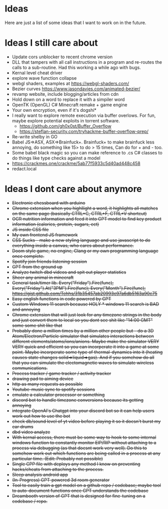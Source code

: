 # Ideas 

Here are just a list of some ideas that I want to work on in the future. 

# Ideas I still care about 

* Update cors unblocker to recent chrome version
* DLL that tampers with all call instructions in a program and re-routes the calls to a sub-routine. Had this working a while ago with bugs.
* Kernal level cheat driver 
* explore wave function collapse
* webgl shaders, examples at https://webgl-shaders.com/
* Bezier curves https://www.jasondavies.com/animated-bezier/
* revamp website, include blogging/articles from cdn
* Hold down on a word to replace it with a simpiler word
* OpenTK (OpenGL) C# Minecraft remake + game engine 
* Your own encryption, even if it's dogshi*
* I really want to explore remote execution via buffer overlows. For fun, maybe explore potential exploits in torrent software.
  * https://github.com/gh0x0st/Buffer_Overflow
  * https://steflan-security.com/tryhackme-buffer-overflow-prep/
* Re-write shelby in GO
* Babel JS=>ASX, ASX=>Brainfuck+. Brainfuck+ to make brainfuck less annoying, do something like 15> to do > 15 times, Can do for + and - too.
* Some babel black magic so you can make reference to .cs C# classes to do things like type checks against a model
* https://crackmes.one/crackme/5ab77f5933c5d40ad448c458
* redact.local

# Ideas I dont care about anymore 
* ~~Electronic chessboard with arduino~~
* ~~Chrome extension when you highllight a word, it highlights all matches on the same page (basically CTRL+C, CTRL+F, CTRL+V shortcut)~~
* ~~OCR nutrition information and feed it into GPT model to find key product information (calories, protein, sugars, ect)~~
* ~~JS inside CSS file~~
* ~~My own frontend JS framework~~
* ~~CSS Sucks - make a new styling language and use javascript to do everything inside a canvas, who cares about performance.~~
* ~~Doom style game, no engine, Clang or my own programming language once complete.~~
* ~~Spotify join friends listening session~~
* ~~GPT from the ground up~~
* ~~Analyze twitch dbd videos and spit out player statistics~~
* ~~Sheer any animal in minecraft~~
* ~~General task/timer lib. Every("Friday").Fire(func); Every("Friday").At("3PM").Fire(func); Every("Month").Fire(func); https://gist.github.com/Tehhs/31b35457ab20993e97a6db5163a90c75~~
* ~~Easy english functions in code powered by GPT~~
* ~~Custom WIndows 11 search because HOLY * windows 11 search is BAD and annoying~~
* ~~Chrome extension that will just look for any timezone strings in the body and just convert them to local so you dont see shit like "14:00 GMT" some some shit like that~~
* ~~Probably done a million times by a million other people but - do a 3D Atom/Electron/Particle simulator that simulates interactions between different elements/atoms/ions/anions. Maybe make the simulator VERY VERY quick and efficient so you can incorperate it into a game at some point. Maybe incorperate some type of thermal-dynamics into it (heating causes state changes solid=>liquid=>gas). And if you somehow do all that you can simulate the electomagnetic waves to simulate wireless communications.~~
* ~~Process tracker / game tracker / activity tracker~~
* ~~drawing pad to aiming device~~
* ~~http as many requests as possible~~
* ~~Youtube-music sync to spotify sessions~~
* ~~emulate a calculator processor or something~~
* ~~discord bot to handle timezone conversions because its getting annoying~~
* ~~integrate OpenAI's Chatgpt into your discord bot so it can help users work out how to use the bot~~
* ~~check db/sound level of yt video before playing it so it doesn't burst my ear drums~~
* ~~dbd video analyze~~
* ~~With kernal access, there must be some way to hook to some internal windows function to constantly monitor EIP/RIP without attaching to a process via debugging (as that doesnt work very well). Do this to somehow work out which functions are being called in a process at any particular time. (Edit: Probably not possible)~~
* ~~Single CPP file with deploys any method I know on preventing hacks/cheats from attaching to the process.~~
* ~~Sleep analysis android app~~
* ~~(In-Progress) GPT-powered 3d room generator~~
* ~~Tool to easily train a gpt model on a github repo / codebase; maybe tool to auto-document functions once GPT understands the codebase~~
* ~~Dreambooth version of GPT that is designed for fine-tuning on a codebase / repo.~~
